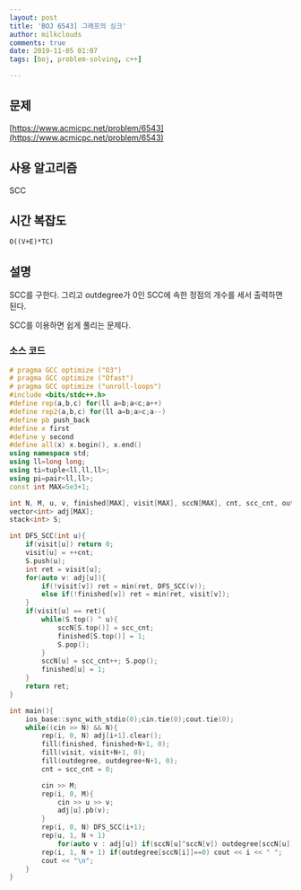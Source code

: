 ```yaml
---
layout: post
title: 'BOJ 6543] 그래프의 싱크'
author: milkclouds
comments: true
date: 2019-11-05 01:07
tags: [boj, problem-solving, c++]

---
```

 

## 문제
[https://www.acmicpc.net/problem/6543](https://www.acmicpc.net/problem/6543)  


## 사용 알고리즘  
SCC  


## 시간 복잡도  
`O((V+E)*TC)`  

## 설명  
SCC를 구한다. 그리고 outdegree가 0인 SCC에 속한 정점의 개수를 세서 출력하면 된다.  


SCC를 이용하면 쉽게 풀리는 문제다.  



### 소스 코드  
```cpp
# pragma GCC optimize ("O3")
# pragma GCC optimize ("Ofast")
# pragma GCC optimize ("unroll-loops")
#include <bits/stdc++.h>
#define rep(a,b,c) for(ll a=b;a<c;a++)
#define rep2(a,b,c) for(ll a=b;a>c;a--)
#define pb push_back
#define x first
#define y second
#define all(x) x.begin(), x.end()
using namespace std;
using ll=long long;
using ti=tuple<ll,ll,ll>;
using pi=pair<ll,ll>;
const int MAX=5e3+1;

int N, M, u, v, finished[MAX], visit[MAX], sccN[MAX], cnt, scc_cnt, outdegree[MAX];
vector<int> adj[MAX];
stack<int> S;

int DFS_SCC(int u){
	if(visit[u]) return 0;
	visit[u] = ++cnt;
	S.push(u);
	int ret = visit[u];
	for(auto v: adj[u]){
		if(!visit[v]) ret = min(ret, DFS_SCC(v));
		else if(!finished[v]) ret = min(ret, visit[v]);
	}
	if(visit[u] == ret){
		while(S.top() ^ u){
			sccN[S.top()] = scc_cnt;
			finished[S.top()] = 1;
			S.pop();
		}
		sccN[u] = scc_cnt++; S.pop();
		finished[u] = 1;
	}
	return ret;
}

int main(){
	ios_base::sync_with_stdio(0);cin.tie(0);cout.tie(0);
	while((cin >> N) && N){
		rep(i, 0, N) adj[i+1].clear();
		fill(finished, finished+N+1, 0);
		fill(visit, visit+N+1, 0);
		fill(outdegree, outdegree+N+1, 0);
		cnt = scc_cnt = 0;

		cin >> M;
		rep(i, 0, M){
			cin >> u >> v;
			adj[u].pb(v);
		}
		rep(i, 0, N) DFS_SCC(i+1);
		rep(u, 1, N + 1)
			for(auto v : adj[u]) if(sccN[u]^sccN[v]) outdegree[sccN[u]]++;
		rep(i, 1, N + 1) if(outdegree[sccN[i]]==0) cout << i << " ";
		cout << "\n";
	}
}
```

